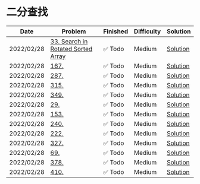 # 二分查找
| Date       | Problem                                                                                             | Finished | Difficulty | Solution                                    |
|------------|-----------------------------------------------------------------------------------------------------|----------|------------|---------------------------------------------|
| 2022/02/28 | [33. Search in Rotated Sorted Array](https://leetcode.com/problems/search-in-rotated-sorted-array/) | ✅ Todo   | Medium     | [Solution](./src/bs/Search.java)            |
| 2022/02/28 | [167.](https://leetcode.com/problems/longest-palindromic-substring/)                                | ✅ Todo   | Medium     | [Solution](./src/bs/LongestPalindrome.java) |
| 2022/02/28 | [287.](https://leetcode.com/problems/longest-palindromic-substring/)                                | ✅ Todo   | Medium     | [Solution](./src/bs/LongestPalindrome.java) |
| 2022/02/28 | [315.](https://leetcode.com/problems/longest-palindromic-substring/)                                | ✅ Todo   | Medium     | [Solution](./src/bs/LongestPalindrome.java) |
| 2022/02/28 | [349.](https://leetcode.com/problems/longest-palindromic-substring/)                                | ✅ Todo   | Medium     | [Solution](./src/bs/LongestPalindrome.java) |
| 2022/02/28 | [29.](https://leetcode.com/problems/longest-palindromic-substring/)                                 | ✅ Todo   | Medium     | [Solution](./src/bs/LongestPalindrome.java) |
| 2022/02/28 | [153.](https://leetcode.com/problems/longest-palindromic-substring/)                                | ✅ Todo   | Medium     | [Solution](./src/bs/LongestPalindrome.java) |
| 2022/02/28 | [240.](https://leetcode.com/problems/longest-palindromic-substring/)                                | ✅ Todo   | Medium     | [Solution](./src/bs/LongestPalindrome.java) |
| 2022/02/28 | [222.](https://leetcode.com/problems/longest-palindromic-substring/)                                | ✅ Todo   | Medium     | [Solution](./src/bs/LongestPalindrome.java) |
| 2022/02/28 | [327.](https://leetcode.com/problems/longest-palindromic-substring/)                                | ✅ Todo   | Medium     | [Solution](./src/bs/LongestPalindrome.java) |
| 2022/02/28 | [69.](https://leetcode.com/problems/longest-palindromic-substring/)                                 | ✅ Todo   | Medium     | [Solution](./src/bs/LongestPalindrome.java) |
| 2022/02/28 | [378.](https://leetcode.com/problems/longest-palindromic-substring/)                                | ✅ Todo   | Medium     | [Solution](./src/bs/LongestPalindrome.java) |
| 2022/02/28 | [410.](https://leetcode.com/problems/longest-palindromic-substring/)                                | ✅ Todo   | Medium     | [Solution](./src/bs/LongestPalindrome.java) |
